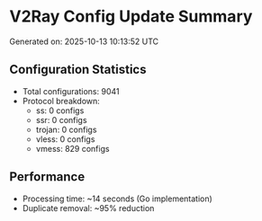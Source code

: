 # V2Ray Config Update Summary
Generated on: 2025-10-13 10:13:52 UTC

## Configuration Statistics
- Total configurations: 9041
- Protocol breakdown:
  - ss: 0 configs
  - ssr: 0 configs
  - trojan: 0 configs
  - vless: 0 configs
  - vmess: 829 configs

## Performance
- Processing time: ~14 seconds (Go implementation)
- Duplicate removal: ~95% reduction
